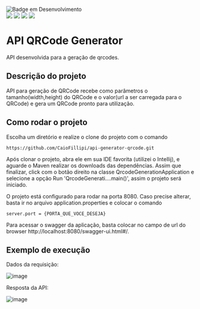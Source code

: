![Badge em Desenvolvimento](http://img.shields.io/static/v1?label=STATUS&message=EM%20DESENVOLVIMENTO&color=GREEN&style=for-the-badge)<br>
 <img src="https://img.shields.io/static/v1?label=spring boot&message=framework&color=blue&style=for-the-badge&logo=SPRING"/>
  <img src="https://img.shields.io/static/v1?label=Maven&message=>= 3.6&color=blue&style=for-the-badge&logo=APACHE"/>
  <img src="https://img.shields.io/static/v1?label=java&message=17&color=orange&style=for-the-badge&logo=JAVA"/>
  <img src="https://img.shields.io/static/v1?label=git&message=SCM&color=black&style=for-the-badge&logo=git"/>
<h1>API QRCode Generator</h1>
API desenvolvida para a geração de qrcodes.

<h2>Descrição do projeto</h2>
API para geração de QRCode recebe como parâmetros o tamanho(width,height) do QRCode e o valor(url a ser carregada para o QRCode) e gera um QRCode pronto para utilização.

<h2>Como rodar o projeto</h2>

Escolha um diretório e realize o clone do projeto com o comando
```
https://github.com/CaioFillipi/api-generator-qrcode.git
```

Após clonar o projeto, abra ele em sua IDE favorita (utilizei o Intellij), e aguarde o Maven realizar os downloads das dependências. Assim que finalizar, click com o botão direito na classe QrcodeGenerationApplication e selecione a opção Run 'QrcodeGenerati....main()', assim o projeto será iniciado.

O projeto está configurado para rodar na porta 8080. Caso precise alterar, basta ir no arquivo application.properties e colocar o comando
```
server.port = {PORTA_QUE_VOCE_DESEJA}
```
Para acessar o swagger da aplicação, basta colocar no campo de url do browser http://localhost:8080/swagger-ui.html#/.

<h2>Exemplo de execução</h2>

Dados da requisição:

![image](https://user-images.githubusercontent.com/19175715/226942053-74c94fae-12cc-43a9-a081-78dfc4894104.png)

Resposta da API:

![image](https://user-images.githubusercontent.com/19175715/226942304-85e00a51-04c2-474d-8f2d-9558bcbbe4ef.png)
